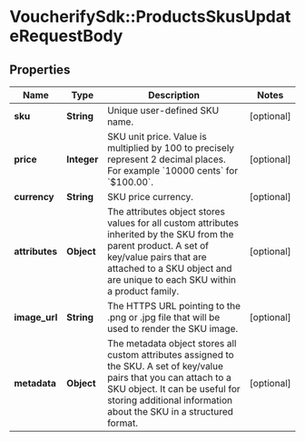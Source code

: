 # VoucherifySdk::ProductsSkusUpdateRequestBody

## Properties

| Name | Type | Description | Notes |
| ---- | ---- | ----------- | ----- |
| **sku** | **String** | Unique user-defined SKU name. | [optional] |
| **price** | **Integer** | SKU unit price. Value is multiplied by 100 to precisely represent 2 decimal places. For example &#x60;10000 cents&#x60; for &#x60;$100.00&#x60;. | [optional] |
| **currency** | **String** | SKU price currency. | [optional] |
| **attributes** | **Object** | The attributes object stores values for all custom attributes inherited by the SKU from the parent product. A set of key/value pairs that are attached to a SKU object and are unique to each SKU within a product family. | [optional] |
| **image_url** | **String** | The HTTPS URL pointing to the .png or .jpg file that will be used to render the SKU image. | [optional] |
| **metadata** | **Object** | The metadata object stores all custom attributes assigned to the SKU. A set of key/value pairs that you can attach to a SKU object. It can be useful for storing additional information about the SKU in a structured format. | [optional] |

